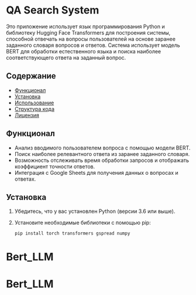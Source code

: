 # QA Search System

Это приложение использует язык программирования Python и библиотеку Hugging Face Transformers для построения системы, способной отвечать на вопросы пользователей на основе заранее заданного словаря вопросов и ответов. Система использует модель BERT для обработки естественного языка и поиска наиболее соответствующего ответа на заданный вопрос.

## Содержание

- [Функционал](#функционал)
- [Установка](#установка)
- [Использование](#использование)
- [Структура кода](#структура-кода)
- [Лицензия](#лицензия)

## Функционал

- Анализ вводимого пользователем вопроса с помощью модели BERT.
- Поиск наиболее релевантного ответа из заранее заданного словаря.
- Возможность отслеживать время обработки запросов и отображать коэффициент точности ответов.
- Интеграция с Google Sheets для получения данных о вопросах и ответах.

## Установка

1. Убедитесь, что у вас установлен Python (версии 3.6 или выше).
2. Установите необходимые библиотеки с помощью pip:

   ```bash
   pip install torch transformers gspread numpy
# Bert_LLM
# Bert_LLM
